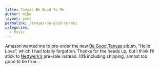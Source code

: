 ```yaml
---
title: Tanyas Be Good To Me
author: mike
layout: post
permalink: /tanyas-be-good-to-me/
categories:
  - Music
---
```

Amazon wanted me to pre-order the new [Be Good Tanyas][1] album, &#8220;Hello Love&#8221;, which I had totally forgotten. Thanks for the heads up, but I think I&#8217;ll stick to [Nettwerk&#8217;s][2] pre-sale instead. 10$ including shipping, almost too good to be true&#8230;

 [1]: http://www.begoodtanyas.com
 [2]: http://www.werkshop.com/cgi-bin/nw/item_description?mv_session_id=GQcrEj8V&description_id_from_form=30416&mv_action=return